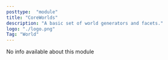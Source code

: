 ```yaml
---
posttype:  "module"  
title: "CoreWorlds"
description: "A basic set of world generators and facets."
logo: "./logo.png"
Tag: "World"
---
```

No info available about this module
